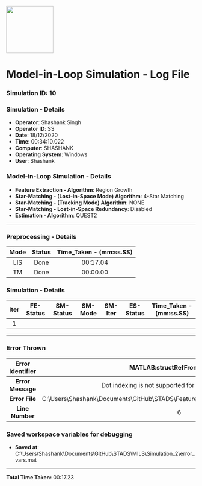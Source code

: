 [<img src="https://www.aero.iitb.ac.in/satlab/images/IITBSSP2019.png" width="125"/>](image.png)

# Model-in-Loop Simulation - Log File

### Simulation ID: 10

### Simulation - Details
* **Operator**: Shashank Singh
* **Operator ID**: SS
* **Date**: 18/12/2020
* **Time**: 00:34:10.022
* **Computer**: SHASHANK
* **Operating System**: Windows
* **User**: Shashank


### Model-in-Loop Simulation - Details
* **Feature Extraction - Algorithm**: Region Growth
* **Star-Matching - (Lost-in-Space Mode) Algorithm**: 4-Star Matching
* **Star-Matching - (Tracking Mode) Algorithm**: NONE
* **Star-Matching - Lost-in-Space Redundancy**: Disabled
* **Estimation - Algorithm**: QUEST2

---

### Preprocessing - Details

|Mode|Status|Time_Taken - (mm:ss.SS)|
|:---:|:---:|:---:|
|LIS|Done|00:17.04|
|TM|Done|00:00.00|

### Simulation - Details

|Iter|FE-Status|SM-Status|SM-Mode|SM-Iter|ES-Status|Time_Taken - (mm:ss.SS)|
|:---:|:---:|:---:|:---:|:---:|:---:|:---:|
|1|

---


### Error Thrown

|Error Identifier|MATLAB:structRefFromNonStruct|
|:---:|:---:|
|**Error Message**|Dot indexing is not supported for variables of this type.|
|**Error File**|C:\Users\Shashank\Documents\GitHub\STADS\Feature_Extraction\Functions\fe_region_growth.m|
|**Line Number**|6|
### Saved workspace variables for debugging
* **Saved at**: C:\Users\Shashank\Documents\GitHub\STADS\MILS\Simulation_2\error_vars.mat

---

**Total Time Taken:** 00:17.23
